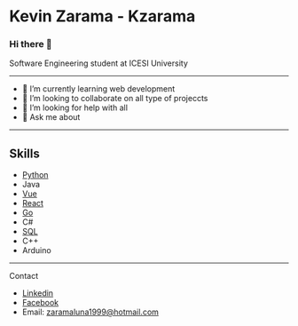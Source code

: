 # Kevin Zarama - Kzarama

### Hi there 👋

Software Engineering student at ICESI University

---

- 🌱 I’m currently learning web development
- 👯 I’m looking to collaborate on all type of projeccts
- 🤔 I’m looking for help with all 
- 💬 Ask me about

---

## Skills

- [Python](https://github.com/Kzarama/Python)
- Java
- [Vue](https://github.com/Kzarama/vue.js)
- [React](https://github.com/Kzarama/React)
- [Go](https://github.com/Kzarama/Go)
- C#
- [SQL](https://github.com/Kzarama/Bases-de-datos)
- C++
- Arduino

---

Contact

- [Linkedin](https://www.linkedin.com/in/kevin-zarama/)
- [Facebook](https://www.facebook.com/people/Kevin-Zarama/100005800039156)
- Email: zaramaluna1999@hotmail.com
